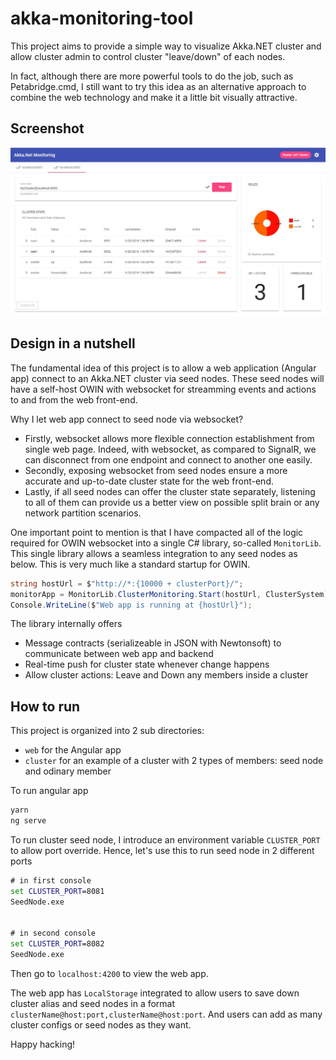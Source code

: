 # akka-monitoring-tool

This project aims to provide a simple way to visualize Akka.NET cluster
and allow cluster admin to control cluster "leave/down" of each nodes.

In fact, although there are more powerful tools to do the job, such as Petabridge.cmd, I still want to try this idea
as an alternative approach to combine the web technology and make it a little bit visually attractive.

## Screenshot

![Screenshot](/screenshot.jpg?raw=true)

## Design in a nutshell

The fundamental idea of this project is to allow a web application (Angular app) connect to an Akka.NET cluster
via seed nodes. These seed nodes will have a self-host OWIN with websocket for streamming events and actions
to and from the web front-end.

Why I let web app connect to seed node via websocket?

* Firstly, websocket allows more flexible connection establishment from single web page.
Indeed, with websocket, as compared to SignalR, we can disconnect from one endpoint and connect to another one easily.
* Secondly, exposing websocket from seed nodes ensure a more accurate and up-to-date cluster state for the web front-end.
* Lastly, if all seed nodes can offer the cluster state separately, listening to all of them can provide us a better
view on possible split brain or any network partition scenarios.

One important point to mention is that I have compacted all of the logic required for OWIN websocket into a single C# library,
so-called `MonitorLib`. This single library allows a seamless integration to any seed nodes as below. 
This is very much like a standard startup for OWIN.

```csharp
string hostUrl = $"http://*:{10000 + clusterPort}/";
monitorApp = MonitorLib.ClusterMonitoring.Start(hostUrl, ClusterSystem);
Console.WriteLine($"Web app is running at {hostUrl}");
```

The library internally offers
* Message contracts (serializeable in JSON with Newtonsoft) to communicate between web app and backend
* Real-time push for cluster state whenever change happens
* Allow cluster actions: Leave and Down any members inside a cluster

## How to run

This project is organized into 2 sub directories:
* `web` for the Angular app
* `cluster` for an example of a cluster with 2 types of members: seed node and odinary member

To run angular app
```bat
yarn
ng serve
```

To run cluster seed node, I introduce an environment variable `CLUSTER_PORT` to allow port override.
Hence, let's use this to run seed node in 2 different ports
```bat
# in first console
set CLUSTER_PORT=8081
SeedNode.exe


# in second console
set CLUSTER_PORT=8082
SeedNode.exe
```

Then go to `localhost:4200` to view the web app.

The web app has `LocalStorage` integrated to allow users to save down cluster alias and seed nodes in a format
`clusterName@host:port,clusterName@host:port`. And users can add as many cluster configs or seed nodes as they want.

Happy hacking!
